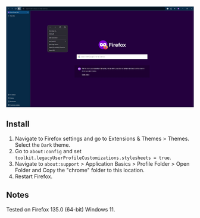 ![Preview](preview.jpg "Preview")

## Install

1. Navigate to Firefox settings and go to Extensions & Themes > Themes. Select the `Dark` theme.
2. Go to `about:config` and set `toolkit.legacyUserProfileCustomizations.stylesheets = true`.
3. Navigate to `about:support` > Application Basics > Profile Folder > Open Folder and Copy the "chrome" folder to this location.
4. Restart Firefox.

## Notes
Tested on Firefox 135.0 (64-bit) Windows 11.
